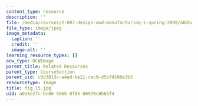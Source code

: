 ```yaml
---
content_type: resource
description: ''
file: /media/courses/2-007-design-and-manufacturing-i-spring-2009/a026e2fcbc86506b0f0500970c0b85f4_fig_15.jpg
file_type: image/jpeg
image_metadata:
  caption: ''
  credit: ''
  image-alt: ''
learning_resource_types: []
ocw_type: OCWImage
parent_title: Related Resources
parent_type: CourseSection
parent_uid: c0d3813c-a4ed-be21-cec9-d5b74598e3b3
resourcetype: Image
title: fig_15.jpg
uid: a026e2fc-bc86-506b-0f05-00970c0b85f4
---
```

